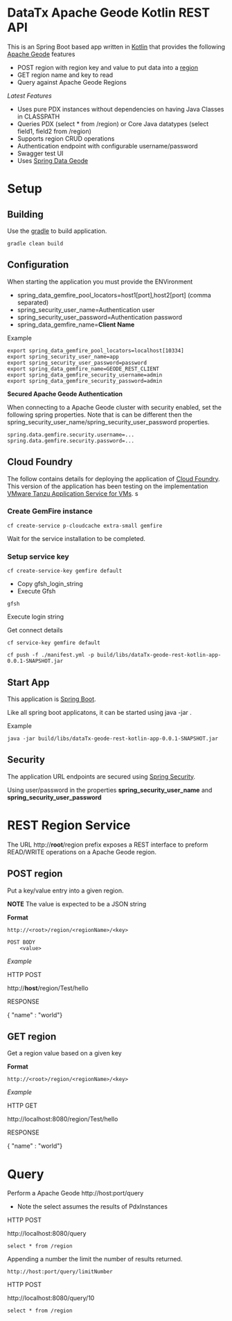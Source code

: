  # DataTx Apache Geode Kotlin REST API

This is an Spring Boot based app written in [Kotlin](https://kotlinlang.org/) that provides the following [Apache Geode](https://geode.apache.org/) features 
- POST region with region key and value to put data into a [region](https://geode.apache.org/docs/guide/basic_config/data_regions/chapter_overview.html)
- GET region name and key to read
- Query against Apache Geode Regions


*Latest Features*

- Uses pure PDX instances without dependencies on having Java Classes in CLASSPATH
- Queries PDX (select * from /region) or Core Java datatypes (select field1, field2 from /region)
- Supports region CRUD operations
- Authentication endpoint with configurable username/password
- Swagger test UI
- Uses [Spring Data Geode](https://spring.io/projects/spring-data-geode)

# Setup
## Building

Use the [gradle](https://gradle.org/install/) to build application.

    gradle clean build

## Configuration

When starting the application you must provide the ENVironment

- spring_data_gemfire_pool_locators=host1[port],host2[port]   (comma separated)
- spring_security_user_name=Authentication user
- spring_security_user_password=Authentication password
- spring_data_gemfire_name=**Client Name**


Example 
	
	export spring_data_gemfire_pool_locators=localhost[10334]
	export spring_security_user_name=app
	export spring_security_user_password=password
	export spring_data_gemfire_name=GEODE_REST_CLIENT
	export spring_data_gemfire_security_username=admin
    export spring_data_gemfire_security_password=admin

**Secured Apache Geode Authentication**

When connecting to a Apache Geode cluster with security enabled, set the following spring
properties. Note that is can be different then the spring_security_user_name/spring_security_user_password
properties.

    spring.data.gemfire.security.username=...
    spring.data.gemfire.security.password=...
    
    

## Cloud Foundry

The follow contains details for deploying the application of [Cloud Foundry](https://www.cloudfoundry.org/).
This version of the application has been testing on the 
implementation [VMware Tanzu Application Service for VMs](https://docs.pivotal.io/application-service).
s
### Create GemFire instance


```shell script
cf create-service p-cloudcache extra-small gemfire
```

Wait for the service installation to be completed.

### Setup service key

```shell script
cf create-service-key gemfire default
```

- Copy gfsh_login_string
- Execute Gfsh 

```shell script
gfsh
```

Execute login string


Get connect details
```shell
cf service-key gemfire default
```


```shell script
cf push -f ./manifest.yml -p build/libs/dataTx-geode-rest-kotlin-app-0.0.1-SNAPSHOT.jar
```
 

## Start App


This application is [Spring Boot](https://spring.io/projects/spring-boot).

Like all spring boot applicatons, it can be started 
using java -jar <path-to-jar>. 

Example

    java -jar build/libs/dataTx-geode-rest-kotlin-app-0.0.1-SNAPSHOT.jar 

## Security 

The application URL endpoints are secured using
[Spring Security](https://spring.io/projects/spring-security).

Using user/password in the properties **spring_security_user_name** and **spring_security_user_password**

# REST Region Service

The URL http://**root**/region prefix exposes a REST interface to preform READ/WRITE 
operations on a Apache Geode region.


## POST region

Put a  key/value entry into a given region.

**NOTE** The value is expected to be a JSON string


**Format** 

	http://<root>/region/<regionName>/<key>
	
	POST BODY
		<value>

*Example*

HTTP POST

http://**host**/region/Test/hello

RESPONSE

{ "name" : "world"}



## GET region

Get a region value based on a given key

**Format** 

	http://<root>/region/<regionName>/<key>
	
*Example*

HTTP GET

http://localhost:8080/region/Test/hello

RESPONSE

{ "name" : "world"}



# Query

Perform a Apache Geode
http://host:port/query 

* Note the select assumes the results of PdxInstances 

HTTP POST 

http://localhost:8080/query

    
    select * from /region 


Appending a number the limit the number of results returned. 

    http://host:port/query/limitNumber
	

HTTP POST 

http://localhost:8080/query/10

    
    select * from /region 